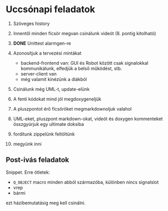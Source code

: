 Uccsónapi feladatok
===================

1.  Szöveges history
2.  Innentől minden fícsör megvan csinálunk videót (8. pontig kitolható)
3.  **DONE** Unittest alarmgen-re
4.  Azonosítjuk a tervezési mintákat
    -   backend-frontend van: GUI és Robot között csak signalokkal kommunikálunk, elfedjük a belső működést, stb.
    -   server-client van
    -   még valamit kinézünk a diákból

5.  Csinálunk még UML-t, update-elünk
6.  A fenti kódokat mind jól megdoxygeneljük
7.  A pluszpontot érő fícsöröket megmarkdownoljuk valahol
8.  UML-eket, pluszpont markdown-okat, videót és doxygen kommenteket összgyúrjuk egy ultimate doksiba
9.  fordítunk zippelünk feltöltünk
10. megyünk inni

Post-ivás feladatok
-------------------

Snippet. Erre ötletek:

-   `Q_OBJECT` macro minden abból származóba, különben nincs signalslot
-   vrep
-   bármi

ezt házibemutatásig meg kell csinálni.
